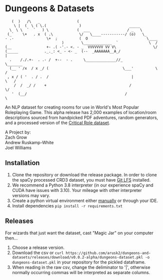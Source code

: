 # Dungeons & Datasets
```
   (  )   /\   _                 (     
    \ |  (  \ ( \.(               )                      _____
  \  \ \  `  `   ) \             (  ___                 / _   \
 (_`    \+   . x  ( .\            \/   \____-----------/ (o)   \_
- .-               \+  ;          (  O                           \____
                          )        \_____________  `              \  /
(__                +- .( -'.- <. - _  VVVVVVV VV V\                 \/
(_____            ._._: <_ - <- _  (--  _AAAAAAA__A_/                  |
  .    /./.+-  . .- /  +--  - .     \______________//_              \_______
  (__ ' /x  / x _/ (                                  \___'          \     /
 , x / ( '  . / .  /                                      |           \   /
    /  /  _/ /    +                                      /              \/
   '  (__/                                             /                  \
```
An NLP dataset for creating rooms for use in World's Most Popular Roleplaying Game. This alpha release has 2,000 examples of 
location/room descriptions sourced from handpicked PDF adventures, random generators, and a processed version of the 
[Critical Role dataset](https://github.com/RevanthRameshkumar/CRD3).

A Project by:  
Zach Grow  
Andrew Ruskamp-White  
Joel Williams

## Installation
1. Clone the repository or download the release package. In order to clone the spaCy processed CRD3 dataset, you must
have [Git LFS](https://git-lfs.github.com/) installed.
2. We recommend a Python 3.8 interpreter (in our experience spaCy and CUDA have issues with 3.10). Your mileage with other
interpreter versions may vary.
3. Create a python virtual environment either [manually](https://www.geeksforgeeks.org/creating-python-virtual-environment-windows-linux/) or through your IDE.
4. Install dependencies `pip install -r requirements.txt`

## Releases
For wizards that just want the dataset, cast "Magic Jar" on your computer then...
1. Choose a release version.
2. Download the csv or `curl https://github.com/arusk2/dungeons-and-datasets/releases/download/v0.0.2-alpha/dungeons-dataset.pkl -o dungeons-dataset.pkl`
in your repository for the pickled dataframe.
3. When reading in the raw csv, change the deliminator to '|', otherwise normally occurring commas will be interpreted
as separate columns.
